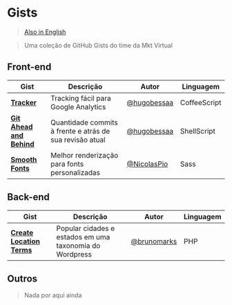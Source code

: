 Gists
=====

> [Also in English](https://github.com/mktvirtual/gists/blob/master/README.md)

> Uma coleção de GitHub Gists do time da Mkt Virtual

## Front-end
| Gist | Descrição | Autor | Linguagem |
| ---- | --------- | ----- | --------- |
| **[Tracker](https://gist.github.com/hugobessaa/8659318)** | Tracking fácil para Google Analytics | [@hugobessaa](https://gist.github.com/hugobessaa) | CoffeeScript |
| **[Git Ahead and Behind](https://gist.github.com/hugobessaa/8788821)** | Quantidade commits à frente e atrás de sua revisão atual | [@hugobessaa](https://gist.github.com/hugobessaa) | ShellScript |
|**[Smooth Fonts](https://gist.github.com/NicolasPio/5fa359030def080496c7)** | Melhor renderização para fonts personalizadas | [@NicolasPio](https://gist.github.com/NicolasPio)  | Sass |

## Back-end
| Gist | Descrição | Autor | Linguagem |
| ---- | --------- | ----- | --------- |
| **[Create Location Terms](https://gist.github.com/brunomarks/8851573)** | Popular cidades e estados em uma taxonomia do Wordpress | [@brunomarks](https://gist.github.com/brunomarks) | PHP |

## Outros
> Nada por aqui ainda
